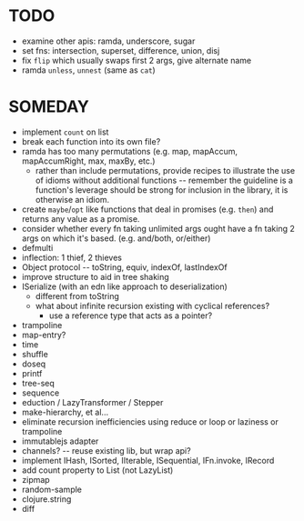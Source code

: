 # TODO

* examine other apis: ramda, underscore, sugar
* set fns: intersection, superset, difference, union, disj
* fix `flip` which usually swaps first 2 args, give alternate name
* ramda `unless`, `unnest` (same as `cat`)

# SOMEDAY

* implement `count` on list
* break each function into its own file?
* ramda has too many permutations (e.g. map, mapAccum, mapAccumRight, max, maxBy, etc.)
  * rather than include permutations, provide recipes to illustrate the use of idioms without additional functions -- remember the guideline is a function's leverage should be strong for inclusion in the library, it is otherwise an idiom.
* create `maybe`/`opt` like functions that deal in promises (e.g. `then`) and returns any value as a promise.
* consider whether every fn taking unlimited args ought have a fn taking 2 args on which it's based. (e.g. and/both, or/either)
* defmulti
* inflection: 1 thief, 2 thieves
* Object protocol -- toString, equiv, indexOf, lastIndexOf
* improve structure to aid in tree shaking
* ISerialize (with an edn like approach to deserialization)
  * different from toString
  * what about infinite recursion existing with cyclical references?
    * use a reference type that acts as a pointer?
* trampoline
* map-entry?
* time
* shuffle
* doseq
* printf
* tree-seq
* sequence
* eduction / LazyTransformer / Stepper
* make-hierarchy, et al...
* eliminate recursion inefficiencies using reduce or loop or laziness or trampoline
* immutablejs adapter
* channels? -- reuse existing lib, but wrap api?
* implement IHash, ISorted, IIterable, ISequential, IFn.invoke, IRecord
* add count property to List (not LazyList)
* zipmap
* random-sample
* clojure.string
* diff